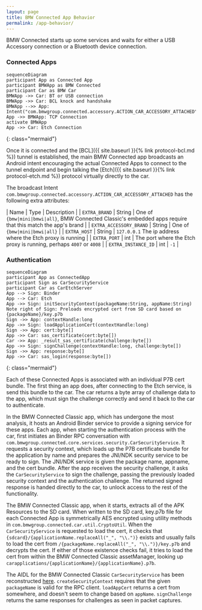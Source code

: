 ```yaml
---
layout: page
title: BMW Connected App Behavior
permalink: /app-behavior/
---
```


BMW Connected starts up some services and waits for either a USB Accessory connection or a Bluetooth device connection.

### Connected Apps

```
sequenceDiagram
participant App as Connected App
participant BMWApp as BMW Connected
participant Car as BMW Car
BMWApp ->> Car: BT or USB connection
BMWApp ->> Car: BCL knock and handshake
BMWApp -->> App: Intent("com.bmwgroup.connected.accessory.ACTION_CAR_ACCESSORY_ATTACHED")
App ->> BMWApp: TCP Connection
activate BMWApp
App ->> Car: Etch Connection
```
{: class="mermaid"}

Once it is connected and the [BCL]({{ site.baseurl }}{% link protocol-bcl.md %}) tunnel is established, the main BMW Connected app broadcasts an Android intent encouraging the actual Connected Apps to connect to the tunnel endpoint and begin talking the [Etch]({{ site.baseurl }}{% link protocol-etch.md %}) protocol virtually directly to the car.

The broadcast Intent `com.bmwgroup.connected.accessory.ACTION_CAR_ACCESSORY_ATTACHED` has the following extra attributes:

| Name | Type | Description |
| `EXTRA_BRAND` | String | One of `{bmw|mini|bmwi|all}`, BMW Connected Classic's embedded apps require that this match the app's brand |
| `EXTRA_ACCESSORY_BRAND` | String | One of `{bmw|mini|bmwi|all}` |
| `EXTRA_HOST` | String | `127.0.0.1` The ip address where the Etch proxy is running |
| `EXTRA_PORT` | int | The port where the Etch proxy is running, perhaps `4007` or `4008` |
| `EXTRA_INSTANCE_ID` | int | `-1` |

### Authentication

```
sequenceDiagram
participant App as ConnectedApp
participant Sign as CarSecurityService
participant Car as CarEtchServer
App --> Sign: Binder
App --> Car: Etch
App ->> Sign: initSecurityContext(packageName:String, appName:String)
Note right of Sign: Preloads encrypted cert from SD card based on {packageName}/key.p7b
Sign ->> App: contextHandle:long
App ->> Sign: loadApplicationCert(contextHandle:long)
Sign ->> App: cert:byte[]
App ->> Car: sas_certificate(cert:byte[])
Car ->> App: _result_sas_certificate(challenge:byte[])
App ->> Sign: signChallenge(contextHandle:long, challenge:byte[])
Sign ->> App: response:byte[]
App ->> Car: sas_login(response:byte[])
```
{: class="mermaid"}

Each of these Connected Apps is associated with an individual P7B cert bundle. The first thing an app does, after connecting to the Etch service, is send this bundle to the car. The car returns a byte array of challenge data to the app, which must sign the challenge correctly and send it back to the car to authenticate.

In the BMW Connected Classic app, which has undergone the most analysis, it hosts an Android Binder service to provide a signing service for these apps. Each app, when starting the authentication process with the car, first initiates an Binder RPC conversation with `com.bmwgroup.connected.core.services.security.CarSecurityService`. It requests a security context, which loads up the P7B certificate bundle for the application by name and prepares the JNI/NDK security service to be ready to sign. The JNI/NDK service is given the package name, appname, and the cert bundle. After the app receives the security challenge, it asks the `CarSecurityService` to sign the challenge, passing the previously loaded security context and the authentication challenge. The returned signed response is handed directly to the car, to unlock access to the rest of the functionality.

The BMW Connected Classic app, when it starts, extracts all of the APK Resources to the SD card. When written to the SD card, key.p7b file for each Connected App is symmetrically AES encrypted using utility methods in `com.bmwgroup.connected.car.util.CryptoUtil`. When the `CarSecurityService` is requested to load the cert, it checks that `{sdcard}/{applicationName.replaceAll("_", "\\.")}` exists and usually fails to load the cert from `/{packageName.replaceAll("_", "\\.")}/key.p7b` and decrypts the cert. If either of those existence checks fail, it tries to load the cert from within the BMW Connected Classic assetManager, looking up `carapplications/{applicationName}/{applicationName}.p7b`.

The AIDL for the BMW Connected Classic `CarSecurityService` has been reconstructed [here](https://github.com/hufman/BMWConnectedAnalysis/tree/master/aidl/com/bmwgroup/connected/internal/ICarSecurityService.aidl). `createSecurityContext` requires that the given `packageName` is valid for the RPC client. `loadAppCert` returns a cert from somewhere, and doesn't seem to change based on `appName`. `signChallenge` returns the same responses for challenges as seen in packet captures.
